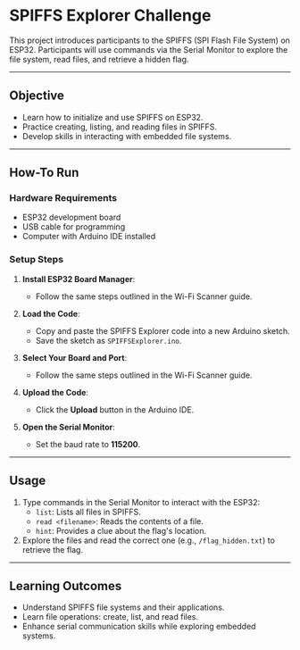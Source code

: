 # SPIFFS Explorer Challenge

This project introduces participants to the SPIFFS (SPI Flash File System) on ESP32. Participants will use commands via the Serial Monitor to explore the file system, read files, and retrieve a hidden flag.

---

## **Objective**
- Learn how to initialize and use SPIFFS on ESP32.
- Practice creating, listing, and reading files in SPIFFS.
- Develop skills in interacting with embedded file systems.

---

## **How-To Run**
### **Hardware Requirements**
- ESP32 development board
- USB cable for programming
- Computer with Arduino IDE installed

### **Setup Steps**
1. **Install ESP32 Board Manager**:
   - Follow the same steps outlined in the Wi-Fi Scanner guide.

2. **Load the Code**:
   - Copy and paste the SPIFFS Explorer code into a new Arduino sketch.
   - Save the sketch as `SPIFFSExplorer.ino`.

3. **Select Your Board and Port**:
   - Follow the same steps outlined in the Wi-Fi Scanner guide.

4. **Upload the Code**:
   - Click the **Upload** button in the Arduino IDE.

5. **Open the Serial Monitor**:
   - Set the baud rate to **115200**.

---

## **Usage**
1. Type commands in the Serial Monitor to interact with the ESP32:
   - `list`: Lists all files in SPIFFS.
   - `read <filename>`: Reads the contents of a file.
   - `hint`: Provides a clue about the flag's location.
2. Explore the files and read the correct one (e.g., `/flag_hidden.txt`) to retrieve the flag.

---

## **Learning Outcomes**
- Understand SPIFFS file systems and their applications.
- Learn file operations: create, list, and read files.
- Enhance serial communication skills while exploring embedded systems.
